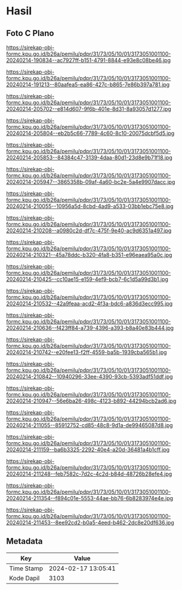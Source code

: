 # Hasil

## Foto C Plano

https://sirekap-obj-formc.kpu.go.id/b26a/pemilu/pdpr/31/73/05/10/01/3173051001100-20240214-190834--ac7927ff-b151-4791-8844-e93e8c08be46.jpg

https://sirekap-obj-formc.kpu.go.id/b26a/pemilu/pdpr/31/73/05/10/01/3173051001100-20240214-191213--80aafea5-ea86-427c-b865-7e86b397a781.jpg

https://sirekap-obj-formc.kpu.go.id/b26a/pemilu/pdpr/31/73/05/10/01/3173051001100-20240214-205702--e814d607-9f6b-401e-8d31-8a93057d1277.jpg

https://sirekap-obj-formc.kpu.go.id/b26a/pemilu/pdpr/31/73/05/10/01/3173051001100-20240214-205804--eb2b5c66-7789-4c60-8c10-20075dcbf5d5.jpg

https://sirekap-obj-formc.kpu.go.id/b26a/pemilu/pdpr/31/73/05/10/01/3173051001100-20240214-205853--84384c47-3139-4daa-80d1-23d8e9b71f18.jpg

https://sirekap-obj-formc.kpu.go.id/b26a/pemilu/pdpr/31/73/05/10/01/3173051001100-20240214-205947--3865358b-09af-4a60-bc2e-5a4e9907dacc.jpg

https://sirekap-obj-formc.kpu.go.id/b26a/pemilu/pdpr/31/73/05/10/01/3173051001100-20240214-210055--10956a5d-8cbd-4ad9-a533-03bb1ebc75e8.jpg

https://sirekap-obj-formc.kpu.go.id/b26a/pemilu/pdpr/31/73/05/10/01/3173051001100-20240214-210208--a0980c2d-df7c-475f-9e40-ac9d6351a497.jpg

https://sirekap-obj-formc.kpu.go.id/b26a/pemilu/pdpr/31/73/05/10/01/3173051001100-20240214-210321--45a78ddc-b320-4fa8-b351-e96eaea95a0c.jpg

https://sirekap-obj-formc.kpu.go.id/b26a/pemilu/pdpr/31/73/05/10/01/3173051001100-20240214-210425--cc10ae15-e159-4ef9-bcb7-6c1d5a99d3b1.jpg

https://sirekap-obj-formc.kpu.go.id/b26a/pemilu/pdpr/31/73/05/10/01/3173051001100-20240214-210532--42a9feaa-acd2-4f3a-bdc6-a836d3ecc995.jpg

https://sirekap-obj-formc.kpu.go.id/b26a/pemilu/pdpr/31/73/05/10/01/3173051001100-20240214-210636--f423ff84-a739-4396-a393-b8a40e83b444.jpg

https://sirekap-obj-formc.kpu.go.id/b26a/pemilu/pdpr/31/73/05/10/01/3173051001100-20240214-210742--e20fee13-f2ff-4559-ba5b-1939cba565b1.jpg

https://sirekap-obj-formc.kpu.go.id/b26a/pemilu/pdpr/31/73/05/10/01/3173051001100-20240214-210842--10940296-33ee-4390-93cb-5393adf51ddf.jpg

https://sirekap-obj-formc.kpu.go.id/b26a/pemilu/pdpr/31/73/05/10/01/3173051001100-20240214-210947--56e6ba26-498c-4123-b892-44294bcb2ad6.jpg

https://sirekap-obj-formc.kpu.go.id/b26a/pemilu/pdpr/31/73/05/10/01/3173051001100-20240214-211055--85912752-cd85-48c8-9d1a-de99465087d8.jpg

https://sirekap-obj-formc.kpu.go.id/b26a/pemilu/pdpr/31/73/05/10/01/3173051001100-20240214-211159--ba6b3325-2292-40e4-a20d-36481a4b1cff.jpg

https://sirekap-obj-formc.kpu.go.id/b26a/pemilu/pdpr/31/73/05/10/01/3173051001100-20240214-211248--feb7582c-7d2c-4c2d-b84d-48726b28efe4.jpg

https://sirekap-obj-formc.kpu.go.id/b26a/pemilu/pdpr/31/73/05/10/01/3173051001100-20240214-211354--f894c01e-5553-44ae-bb76-6b8283974e4e.jpg

https://sirekap-obj-formc.kpu.go.id/b26a/pemilu/pdpr/31/73/05/10/01/3173051001100-20240214-211453--8ee92cd2-b0a5-4eed-b462-2dc8e20df636.jpg


## Metadata

| Key        | Value               |
| ---------- | ------------------- |
| Time Stamp | 2024-02-17 13:05:41 |
| Kode Dapil | 3103                |



